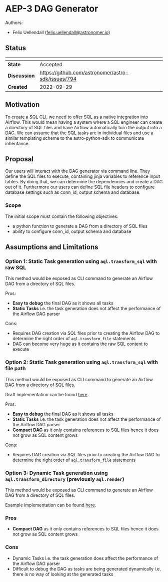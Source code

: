 # AEP-3 DAG Generator

Authors:

* Felix Uellendall (felix.uellendall@astronomer.io)

## Status

| <!-- -->       |  <!-- -->                                                 |
| -------------- | --------------------------------------------------------- |
| **State**      | Accepted                                                  |
| **Discussion** | <https://github.com/astronomer/astro-sdk/issues/794>      |
| **Created**    | 2022-09-29                                                |

## Motivation

To create a SQL CLI, we need to offer SQL as a native integration into Airflow. This would mean having a system where a SQL engineer can create a directory of SQL files and have Airflow automatically turn the output into a DAG. We can assume that the SQL tasks are in individual files and use a similar templating scheme to the astro-python-sdk to communicate inheritance.

## Proposal

Our users will interact with the DAG generator via command line. They define the SQL files to execute, containing jinja variables to reference input tables. By doing that, we can determine the dependencies and create a DAG out of it. Furthermore our users can define SQL file headers to configure database settings such as conn_id, output schema and database.

### Scope

The initial scope must contain the following objectives:

* a python function to generate a DAG from a directory of SQL files
* ability to configure conn_id, output schema and database

## Assumptions and Limitations

### Option 1: Static Task generation using `aql.transform_sql` with raw SQL

This method would be exposed as CLI command to generate an Airflow DAG from a directory of SQL files.

Pros:

* **Easy to debug** the final DAG as it shows all tasks
* **Static Tasks** i.e. the task generation does not affect the performance of the Airflow DAG parser

Cons:

* Requires DAG creation via SQL files prior to creating the Airflow DAG to determine the right order of `aql.transform_file` statements
* DAG can become very huge as it contains the raw SQL content to execute

### Option 2: Static Task generation using `aql.transform_sql` with file path

This method would be exposed as CLI command to generate an Airflow DAG from a directory of SQL files.

Draft implementation can be found [here](https://github.com/astronomer/astro-sdk/pull/836).

Pros:

* **Easy to debug** the final DAG as it shows all tasks
* **Static Tasks** i.e. the task generation does not affect the performance of the Airflow DAG parser
* **Compact DAG** as it only contains references to SQL files hence it does not grow as SQL content grows

Cons:

* Requires DAG creation via SQL files prior to creating the Airflow DAG to determine the right order of `aql.transform_file` statements

### Option 3: Dynamic Task generation using `aql.transform_directory` (previously `aql.render`)

This method would be exposed as CLI command to generate an Airflow DAG from a directory of SQL files.

Example implementation can be found [here](https://github.com/astronomer/astro-sdk/blob/0.8.4/src/astro/sql/parsers/sql_directory_parser.py).

### Pros

* **Compact DAG** as it only contains references to SQL files hence it does not grow as SQL content grows

### Cons

* Dynamic Tasks i.e. the task generation does affect the performance of the Airflow DAG parser
* Difficult to debug the DAG as tasks are being generated dynamically i.e. there is no way of looking at the generated tasks
